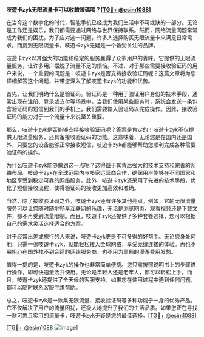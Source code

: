 **吱遊卡zyk无限流量卡可以收驗證碼嗎？[[TG💪+ @esim1088](https://t.me/s/esim1088)]**

在当今这个数字化的时代，智能手机已经成为我们生活中不可或缺的一部分。无论是工作还是娱乐，我们都需要通过网络与世界保持联系。然而，网络流量问题常常成为我们的困扰。为了应对这一问题，许多人选择购买无限流量卡来满足日常需求。而提到无限流量卡，吱遊卡zyk无疑是一个备受关注的品牌。

吱遊卡zyk以其强大的功能和稳定的服务赢得了众多用户的青睐。它提供的无限流量服务，让许多用户摆脱了流量不足的烦恼。不过，对于那些需要接收验证码的用户来说，一个重要的问题是：吱遊卡zyk是否支持接收验证码呢？这篇文章将为您详细解答这个问题，并带您深入了解吱遊卡zyk的功能和优势。

首先，让我们明确什么是验证码。验证码是一种用于验证用户身份的技术手段，通常出现在注册、登录或支付等场景中。当我们使用某些服务时，系统会发送一条包含验证码的短信到我们的手机上，我们需要输入验证码以完成操作。因此，接收验证码的能力对于一个流量卡来说至关重要。

那么，吱遊卡zyk是否能够支持接收验证码呢？答案是肯定的！吱遊卡zyk不仅提供无限流量服务，还具备接收验证码的功能。这意味着，无论您是在国内还是国外，只要您的设备能够正常接收短信，吱遊卡zyk都能够帮助您顺利完成各种需要验证码的操作。

为什么吱遊卡zyk能够做到这一点呢？这得益于其背后强大的技术支持和完善的网络布局。吱遊卡zyk在全球范围内与多家运营商合作，确保用户能够在不同国家和地区享受到稳定可靠的网络服务。此外，吱遊卡zyk还采用了先进的技术手段，优化了短信接收流程，使得验证码的接收更加高效和准确。

当然，除了接收验证码之外，吱遊卡zyk还有许多其他亮点。例如，它的无限流量服务可以让您随时随地畅享互联网的乐趣，无论是浏览网页、观看视频还是下载文件，都不再受到流量限制。而且，吱遊卡zyk还提供了多种套餐选择，您可以根据自己的需求灵活选择适合的方案。

对于经常出差或旅行的人来说，吱遊卡zyk更是不可多得的好帮手。无论您身处何地，只需一张吱遊卡zyk，就能轻松接入全球网络，享受无缝连接的体验。再也不用担心在国外找不到合适的网络服务商，也不用为高额的漫游费用发愁。

值得一提的是，吱遊卡zyk的操作也非常简单便捷。您只需按照说明书上的步骤进行操作，即可快速激活并使用。无论是年轻人还是老年人，都可以轻松上手。而且，吱遊卡zyk还提供了全天候的客服支持，如果您在使用过程中遇到任何问题，都可以随时联系客服寻求帮助。

总之，吱遊卡zyk是一款集无限流量、接收验证码等多种功能于一身的优秀产品。它不仅解决了用户的流量困扰，还极大地提升了我们的生活品质。如果您正在寻找一款可靠且实用的流量卡，吱遊卡zyk无疑是您的最佳选择。[[TG💪+ @esim1088](https://t.me/s/esim1088)]

[[TG💪+ @esim1088](https://t.me/s/esim1088) ![Image](https://i.postimg.cc/4NQfJmqS/Snipaste-2025-05-13-00-14-12.png)]